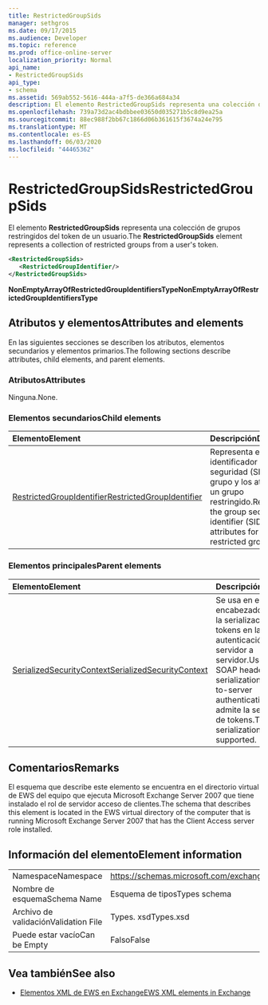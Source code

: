 ```yaml
---
title: RestrictedGroupSids
manager: sethgros
ms.date: 09/17/2015
ms.audience: Developer
ms.topic: reference
ms.prod: office-online-server
localization_priority: Normal
api_name:
- RestrictedGroupSids
api_type:
- schema
ms.assetid: 569ab552-5616-444a-a7f5-de366a684a34
description: El elemento RestrictedGroupSids representa una colección de grupos restringidos del token de un usuario.
ms.openlocfilehash: 739a73d2ac4bdbbee03650d035271b5c8d9ea25a
ms.sourcegitcommit: 88ec988f2bb67c1866d06b361615f3674a24e795
ms.translationtype: MT
ms.contentlocale: es-ES
ms.lasthandoff: 06/03/2020
ms.locfileid: "44465362"
---
```

# <a name="restrictedgroupsids"></a><span data-ttu-id="c3f84-103">RestrictedGroupSids</span><span class="sxs-lookup"><span data-stu-id="c3f84-103">RestrictedGroupSids</span></span>

<span data-ttu-id="c3f84-104">El elemento **RestrictedGroupSids** representa una colección de grupos restringidos del token de un usuario.</span><span class="sxs-lookup"><span data-stu-id="c3f84-104">The **RestrictedGroupSids** element represents a collection of restricted groups from a user's token.</span></span> 
  
```xml
<RestrictedGroupSids>
   <RestrictedGroupIdentifier/>
</RestrictedGroupSids>
```

 <span data-ttu-id="c3f84-105">**NonEmptyArrayOfRestrictedGroupIdentifiersType**</span><span class="sxs-lookup"><span data-stu-id="c3f84-105">**NonEmptyArrayOfRestrictedGroupIdentifiersType**</span></span>
## <a name="attributes-and-elements"></a><span data-ttu-id="c3f84-106">Atributos y elementos</span><span class="sxs-lookup"><span data-stu-id="c3f84-106">Attributes and elements</span></span>

<span data-ttu-id="c3f84-107">En las siguientes secciones se describen los atributos, elementos secundarios y elementos primarios.</span><span class="sxs-lookup"><span data-stu-id="c3f84-107">The following sections describe attributes, child elements, and parent elements.</span></span>
  
### <a name="attributes"></a><span data-ttu-id="c3f84-108">Atributos</span><span class="sxs-lookup"><span data-stu-id="c3f84-108">Attributes</span></span>

<span data-ttu-id="c3f84-109">Ninguna.</span><span class="sxs-lookup"><span data-stu-id="c3f84-109">None.</span></span>
  
### <a name="child-elements"></a><span data-ttu-id="c3f84-110">Elementos secundarios</span><span class="sxs-lookup"><span data-stu-id="c3f84-110">Child elements</span></span>

|<span data-ttu-id="c3f84-111">**Elemento**</span><span class="sxs-lookup"><span data-stu-id="c3f84-111">**Element**</span></span>|<span data-ttu-id="c3f84-112">**Descripción**</span><span class="sxs-lookup"><span data-stu-id="c3f84-112">**Description**</span></span>|
|:-----|:-----|
|[<span data-ttu-id="c3f84-113">RestrictedGroupIdentifier</span><span class="sxs-lookup"><span data-stu-id="c3f84-113">RestrictedGroupIdentifier</span></span>](restrictedgroupidentifier.md) <br/> |<span data-ttu-id="c3f84-114">Representa el identificador de seguridad (SID) de grupo y los atributos de un grupo restringido.</span><span class="sxs-lookup"><span data-stu-id="c3f84-114">Represents the group security identifier (SID) and attributes for a restricted group.</span></span>  <br/> |
   
### <a name="parent-elements"></a><span data-ttu-id="c3f84-115">Elementos principales</span><span class="sxs-lookup"><span data-stu-id="c3f84-115">Parent elements</span></span>

|<span data-ttu-id="c3f84-116">**Elemento**</span><span class="sxs-lookup"><span data-stu-id="c3f84-116">**Element**</span></span>|<span data-ttu-id="c3f84-117">**Descripción**</span><span class="sxs-lookup"><span data-stu-id="c3f84-117">**Description**</span></span>|
|:-----|:-----|
|[<span data-ttu-id="c3f84-118">SerializedSecurityContext</span><span class="sxs-lookup"><span data-stu-id="c3f84-118">SerializedSecurityContext</span></span>](serializedsecuritycontext.md) <br/> |<span data-ttu-id="c3f84-119">Se usa en el encabezado SOAP para la serialización de tokens en la autenticación de servidor a servidor.</span><span class="sxs-lookup"><span data-stu-id="c3f84-119">Used in the SOAP header for token serialization in server- to-server authentication.</span></span> <span data-ttu-id="c3f84-120">No se admite la serialización de tokens.</span><span class="sxs-lookup"><span data-stu-id="c3f84-120">Token serialization is not supported.</span></span>  <br/> |
   
## <a name="remarks"></a><span data-ttu-id="c3f84-121">Comentarios</span><span class="sxs-lookup"><span data-stu-id="c3f84-121">Remarks</span></span>

<span data-ttu-id="c3f84-122">El esquema que describe este elemento se encuentra en el directorio virtual de EWS del equipo que ejecuta Microsoft Exchange Server 2007 que tiene instalado el rol de servidor acceso de clientes.</span><span class="sxs-lookup"><span data-stu-id="c3f84-122">The schema that describes this element is located in the EWS virtual directory of the computer that is running Microsoft Exchange Server 2007 that has the Client Access server role installed.</span></span>
  
## <a name="element-information"></a><span data-ttu-id="c3f84-123">Información del elemento</span><span class="sxs-lookup"><span data-stu-id="c3f84-123">Element information</span></span>

|||
|:-----|:-----|
|<span data-ttu-id="c3f84-124">Namespace</span><span class="sxs-lookup"><span data-stu-id="c3f84-124">Namespace</span></span>  <br/> |https://schemas.microsoft.com/exchange/services/2006/types  <br/> |
|<span data-ttu-id="c3f84-125">Nombre de esquema</span><span class="sxs-lookup"><span data-stu-id="c3f84-125">Schema Name</span></span>  <br/> |<span data-ttu-id="c3f84-126">Esquema de tipos</span><span class="sxs-lookup"><span data-stu-id="c3f84-126">Types schema</span></span>  <br/> |
|<span data-ttu-id="c3f84-127">Archivo de validación</span><span class="sxs-lookup"><span data-stu-id="c3f84-127">Validation File</span></span>  <br/> |<span data-ttu-id="c3f84-128">Types. xsd</span><span class="sxs-lookup"><span data-stu-id="c3f84-128">Types.xsd</span></span>  <br/> |
|<span data-ttu-id="c3f84-129">Puede estar vacío</span><span class="sxs-lookup"><span data-stu-id="c3f84-129">Can be Empty</span></span>  <br/> |<span data-ttu-id="c3f84-130">Falso</span><span class="sxs-lookup"><span data-stu-id="c3f84-130">False</span></span>  <br/> |
   
## <a name="see-also"></a><span data-ttu-id="c3f84-131">Vea también</span><span class="sxs-lookup"><span data-stu-id="c3f84-131">See also</span></span>



- [<span data-ttu-id="c3f84-132">Elementos XML de EWS en Exchange</span><span class="sxs-lookup"><span data-stu-id="c3f84-132">EWS XML elements in Exchange</span></span>](ews-xml-elements-in-exchange.md)

